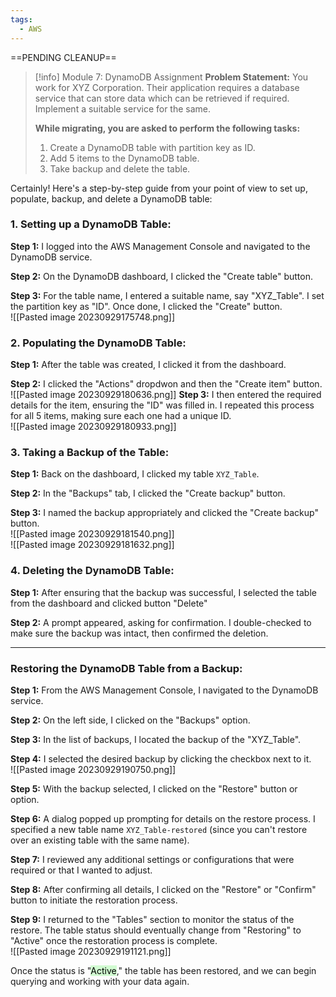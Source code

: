 ```yaml
---
tags:
  - AWS
---
```

==PENDING CLEANUP==
 

> [!info] Module 7: DynamoDB Assignment
> **Problem Statement:** 
> You work for XYZ Corporation. Their application requires a database service that can store data which can be retrieved if required. Implement a suitable service for the same. 
> 
> **While migrating, you are asked to perform the following tasks:** 
> 1. Create a DynamoDB table with partition key as ID. 
> 2. Add 5 items to the DynamoDB table. 
> 3. Take backup and delete the table.


Certainly! Here's a step-by-step guide from your point of view to set up, populate, backup, and delete a DynamoDB table:

### **1. Setting up a DynamoDB Table:**

**Step 1:** I logged into the AWS Management Console and navigated to the DynamoDB service.

**Step 2:** On the DynamoDB dashboard, I clicked the "Create table" button.

**Step 3:** For the table name, I entered a suitable name, say "XYZ_Table". I set the partition key as "ID". Once done, I clicked the "Create" button.
<br>![[Pasted image 20230929175748.png]]
### **2. Populating the DynamoDB Table:**

**Step 1:** After the table was created, I clicked it from the dashboard.

**Step 2:** I clicked the "Actions" dropdwon and then the "Create item" button.
<br>![[Pasted image 20230929180636.png]]
**Step 3:** I then entered the required details for the item, ensuring the "ID" was filled in. I repeated this process for all 5 items, making sure each one had a unique ID.
<br>![[Pasted image 20230929180933.png]]
### **3. Taking a Backup of the Table:**

**Step 1:** Back on the dashboard, I clicked my table `XYZ_Table`.

**Step 2:** In the "Backups" tab, I clicked the "Create backup" button.

**Step 3:** I named the backup appropriately and clicked the "Create backup" button.
<br>![[Pasted image 20230929181540.png]]
<br>![[Pasted image 20230929181632.png]]
### **4. Deleting the DynamoDB Table:**

**Step 1:** After ensuring that the backup was successful, I selected the table from the dashboard and clicked button "Delete"

**Step 2:** A prompt appeared, asking for confirmation. I double-checked to make sure the backup was intact, then confirmed the deletion.

---



### **Restoring the DynamoDB Table from a Backup:**

**Step 1:** From the AWS Management Console, I navigated to the DynamoDB service.

**Step 2:** On the left side, I clicked on the "Backups" option.

**Step 3:** In the list of backups, I located the backup of the "XYZ_Table".

**Step 4:** I selected the desired backup by clicking the checkbox next to it.
<br>![[Pasted image 20230929190750.png]]

**Step 5:** With the backup selected, I clicked on the "Restore" button or option.

**Step 6:** A dialog popped up prompting for details on the restore process. I specified a new table name `XYZ_Table-restored` (since you can't restore over an existing table with the same name).

**Step 7:** I reviewed any additional settings or configurations that were required or that I wanted to adjust.

**Step 8:** After confirming all details, I clicked on the "Restore" or "Confirm" button to initiate the restoration process.

**Step 9:** I returned to the "Tables" section to monitor the status of the restore. The table status should eventually change from "Restoring" to "Active" once the restoration process is complete.
<br>![[Pasted image 20230929191121.png]]

Once the status is "<mark style="background: #BBFABBA6;">Active</mark>," the table has been restored, and we can begin querying and working with your data again. 